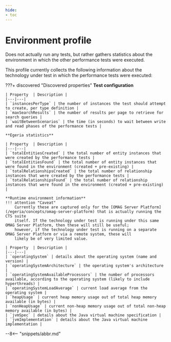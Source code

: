 ```yaml
---
hide:
- toc
---
```


<!-- SPDX-License-Identifier: CC-BY-4.0 -->
<!-- Copyright Contributors to the Egeria project. -->

# Environment profile

Does not actually run any tests, but rather gathers statistics about the environment in which the other
performance tests were executed.

This profile currently collects the following information about the technology under test in which the performance
tests were executed:

???+ discovered "Discovered properties"
    **Test configuration**

    | Property  | Description |
    |---|---|
    | `instancesPerType` | the number of instances the test should attempt to create, per type definition |
    | `maxSearchResults` | the number of results per page to retrieve for search queries |
    | `waitBetweenScenarios` | the time (in seconds) to wait between write and read phases of the performance tests |

    **Egeria statistics**

    | Property  | Description |
    |---|---|
    | `totalEntitiesCreated` | the total number of entity instances that were created by the performance tests |
    | `totalEntitiesFound` | the total number of entity instances that were found in the environment (created + pre-existing) |
    | `totalRelationshipsCreated` | the total number of relationship instances that were created by the performance tests |
    | `totalRelationshipsFound` | the total number of relationship instances that were found in the environment (created + pre-existing) |

    **Runtime environment information**
    !!! attention "Caveat"
        Currently these are captured only for the [OMAG Server Platform](/egeria/concepts/omag-server-platform) that is actually running the CTS suite
        itself. If the technology under test is running under this same OMAG Server Platform, then these will still be useful;
        however, if the technology under test is running on a separate OMAG Server Platform or via a remote system, these will
        likely be of very limited value.

    | Property  | Description |
    |---|---|
    | `operatingSystem` | details about the operating system (name and version) |
    | `operatingSystemArchitecture` | the operating system's architecture |
    | `operatingSystemAvailableProcessors` | the number of processors available, according to the operating system (likely to include hyperthreads) |
    | `operatingSystemLoadAverage` | current load average from the operating system |
    | `heapUsage` | current heap memory usage out of total heap memory available (in bytes) |
    | `nonHeapUsage` | current non-heap memory usage out of total non-heap memory available (in bytes) |
    | `jvmSpec` | details about the Java virtual machine specification |
    | `jvmImplementation` | details about the Java virtual machine implementation |

--8<-- "snippets/abbr.md"
